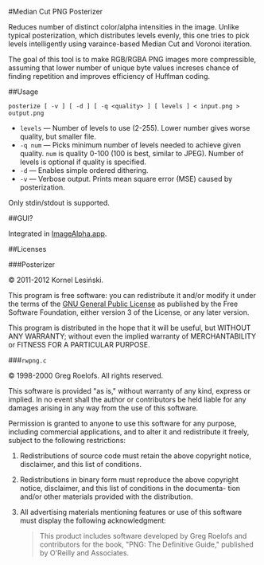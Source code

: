 #Median Cut PNG Posterizer

Reduces number of distinct color/alpha intensities in the image. Unlike typical posterization, which distributes levels evenly, this one tries to pick levels intelligently using varaince-based Median Cut and Voronoi iteration.

The goal of this tool is to make RGB/RGBA PNG images more compressible, assuming that lower number of unique byte values increses chance of finding repetition and improves efficiency of Huffman coding.

##Usage

    posterize [ -v ] [ -d ] [ -q <quality> ] [ levels ] < input.png > output.png

* `levels` — Number of levels to use (2-255). Lower number gives worse quality, but smaller file.
* `-q num` — Picks minimum number of levels needed to achieve given quality. `num` is quality 0-100 (100 is best, similar to JPEG). Number of levels is optional if quality is specified.
* `-d` — Enables simple ordered dithering.
* `-v` — Verbose output. Prints mean square error (MSE) caused by posterization.

Only stdin/stdout is supported.

##GUI?

Integrated in [ImageAlpha.app](http://pngmini.com).

##Licenses

###Posterizer

© 2011-2012 Kornel Lesiński.

This program is free software: you can redistribute it and/or modify
it under the terms of the [GNU General Public License](http://www.gnu.org/copyleft/gpl.html)
as published by the Free Software Foundation, either version 3
of the License, or any later version.

This program is distributed in the hope that it will be useful,
but WITHOUT ANY WARRANTY; without even the implied warranty of
MERCHANTABILITY or FITNESS FOR A PARTICULAR PURPOSE.


###`rwpng.c`

© 1998-2000 Greg Roelofs.  All rights reserved.

This software is provided "as is," without warranty of any kind,
express or implied.  In no event shall the author or contributors
be held liable for any damages arising in any way from the use of
this software.

Permission is granted to anyone to use this software for any purpose,
including commercial applications, and to alter it and redistribute
it freely, subject to the following restrictions:

1. Redistributions of source code must retain the above copyright
 notice, disclaimer, and this list of conditions.
2. Redistributions in binary form must reproduce the above copyright
 notice, disclaimer, and this list of conditions in the documenta-
 tion and/or other materials provided with the distribution.
3. All advertising materials mentioning features or use of this
 software must display the following acknowledgment:

   > This product includes software developed by Greg Roelofs
   > and contributors for the book, "PNG: The Definitive Guide,"
   > published by O'Reilly and Associates.
